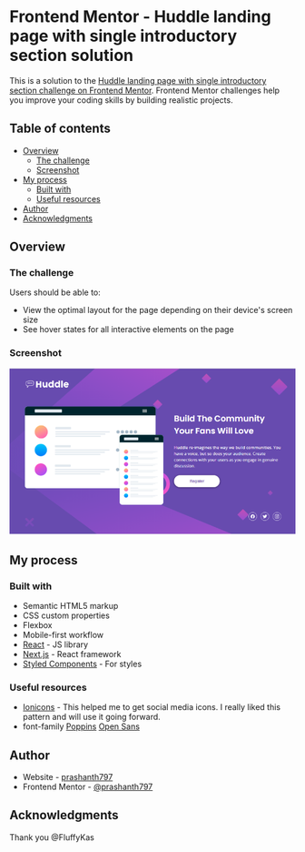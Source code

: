 # Frontend Mentor - Huddle landing page with single introductory section solution

This is a solution to the [Huddle landing page with single introductory section challenge on Frontend Mentor](https://www.frontendmentor.io/challenges/huddle-landing-page-with-a-single-introductory-section-B_2Wvxgi0). Frontend Mentor challenges help you improve your coding skills by building realistic projects.

## Table of contents

- [Overview](#overview)
  - [The challenge](#the-challenge)
  - [Screenshot](#screenshot)
- [My process](#my-process)
  - [Built with](#built-with)
  - [Useful resources](#useful-resources)
- [Author](#author)
- [Acknowledgments](#acknowledgments)


## Overview

### The challenge

Users should be able to:

- View the optimal layout for the page depending on their device's screen size
- See hover states for all interactive elements on the page

### Screenshot

![](huddle.png)

## My process

### Built with

- Semantic HTML5 markup
- CSS custom properties
- Flexbox
- Mobile-first workflow
- [React](https://reactjs.org/) - JS library
- [Next.js](https://nextjs.org/) - React framework
- [Styled Components](https://styled-components.com/) - For styles

### Useful resources

- [Ionicons](https://ionicons.com/) - This helped me to get social media icons. I really liked this pattern and will use it going forward.
- font-family
  [Poppins](https://fonts.google.com/specimen/Poppins)
  [Open Sans](https://fonts.google.com/specimen/Open+Sans)

## Author

- Website - [prashanth797](https://github.com/prashanth797)
- Frontend Mentor - [@prashanth797](https://www.frontendmentor.io/profile/prashanth797)

## Acknowledgments

Thank you @FluffyKas 
